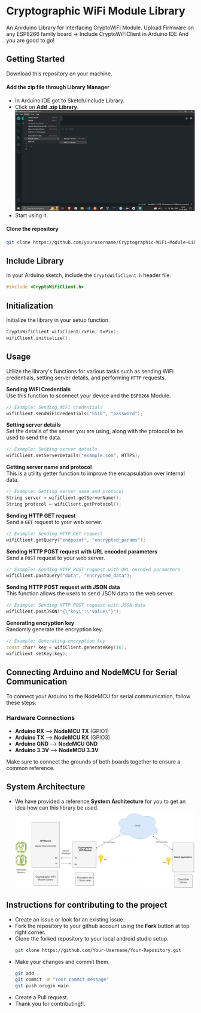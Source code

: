 # Cryptographic WiFi Module Library

An Anrduino Library for interfacing CryptoWiFi Module.
Upload Firmware on any ESP8266 family board -> Include CryptoWiFiClient in Arduino IDE
And you are good to go!
## Getting Started

Download this repository on your machine.

#### Add the zip file through Library Manager

- In Arduino IDE got to Sketch/Include Library.
- Click on **Add .zip Library**.
  ![Arduino](Arduino_Photo.png)
- Start using it.

#### Clone the repository
```bash
git clone https://github.com/yourusername/Cryptographic-WiFi-Module-Library.git
```

## Include Library

In your Arduino sketch, include the `CryptoWifiClient.h` header file.
```cpp
#include <CryptoWifiClient.h>
```

## Initialization
Initialize the library in your setup function.
```cpp
CryptoWifiClient wifiClient(rxPin, txPin);
wifiClient.initialize();
```


## Usage

Utilize the library's functions for various tasks such as sending WiFi credentials, setting server details, and performing `HTTP` requests.

**Sending WiFi Credentials**  
Use this function to sconnect your device and the `ESP8266` Module.

```cpp
// Example: Sending WiFi credentials
wifiClient.sendWiFiCredentials("SSID", "password");
```

**Setting server details**  
Set the details of the server you are using, along with the protocol to be used to send the data. 

```cpp
// Example: Setting server details
wifiClient.setServerDetails("example.com", HTTPS);
```

**Getting server name and protocol**  
This is a utility getter function to improve the encapsulation over internal data.

```cpp
// Example: Getting server name and protocol
String server = wifiClient.getServerName();
String protocol = wifiClient.getProtocol();
```

**Sending HTTP GET request**  
Send a `GET` request to your web server.

```cpp
// Example: Sending HTTP GET request
wifiClient.getQuery("endpoint", "encrypted_params");
```

**Sending HTTP POST request with URL encoded parameters**  
Send a `POST` request to your web server.

```cpp
// Example: Sending HTTP POST request with URL encoded parameters
wifiClient.postQuery("data", "encrypted_data");
```

**Sending HTTP POST request with JSON data**  
This function allows the users to send JSON data to the web server.

```cpp
// Example: Sending HTTP POST request with JSON data
wifiClient.postJSON("{\"key\":\"value\"}");
```

**Generating encryption key**  
Randomly generate the encryption key.

```cpp
// Example: Generating encryption key
const char* key = wifiClient.generateKey(16);
wifiClient.setKey(key);
```

## Connecting Arduino and NodeMCU for Serial Communication

To connect your Arduino to the NodeMCU for serial communication, follow these steps:

### Hardware Connections

- **Arduino RX** --> **NodeMCU TX** (GPIO1)
- **Arduino TX** --> **NodeMCU RX** (GPIO3)
- **Arduino GND** --> **NodeMCU GND**
- **Arduino 3.3V** --> **NodeMCU 3.3V**

Make sure to connect the grounds of both boards together to ensure a common reference.

## System Architecture

- We have provided a reference **System Architecture** for you to get an idea how can this library be used.
  ![System Architecture](System%20Architecture.png)

## Instructions for contributing to the project
  - Create an issue or look for an existing issue.
  - Fork the repository to your github account using the **Fork** button at top right corner.
  - Clone the forked repository to your local android studio setup.
    ```bash
    git clone https://github.com/Your-Username/Your-Repository.git
  - Make your changes and commit them.
    ```bash
    git add .
    git commit -m "Your commit message"
    git push origin main
  - Create a Pull request.
  - Thank you for contributing!!.
